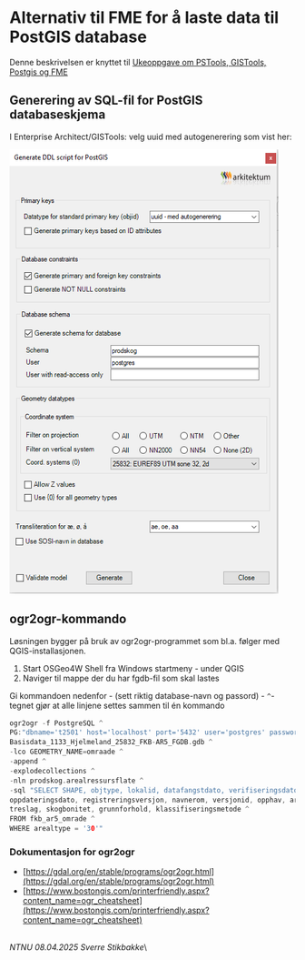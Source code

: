 # Alternativ til FME for å laste data til PostGIS database


Denne beskrivelsen er knyttet til [Ukeoppgave om PSTools, GISTools, Postgis og FME](ukeoppgave-PsTools-GISTools-PostGIS-FME.md)


## Generering av SQL-fil for PostGIS databaseskjema

I Enterprise Architect/GISTools: velg uuid med autogenerering som vist her: 

![GISTools](img/uml_postgis_ogr2ogr.png)


## ogr2ogr-kommando

Løsningen bygger på bruk av ogr2ogr-programmet som bl.a. følger med QGIS-installasjonen.

1. Start OSGeo4W Shell fra Windows startmeny - under QGIS
2. Naviger til mappe der du har fgdb-fil som skal lastes

Gi kommandoen nedenfor - (sett riktig database-navn og passord) - `^`-tegnet gjør at alle linjene settes sammen til én kommando

```c
ogr2ogr -f PostgreSQL ^
PG:"dbname='t2501' host='localhost' port='5432' user='postgres' password='gulogulo'" ^
Basisdata_1133_Hjelmeland_25832_FKB-AR5_FGDB.gdb ^
-lco GEOMETRY_NAME=omraade ^
-append ^
-explodecollections ^
-nln prodskog.arealressursflate ^
-sql "SELECT SHAPE, objtype, lokalid, datafangstdato, verifiseringsdato, ^
oppdateringsdato, registreringsversjon, navnerom, versjonid, opphav, arealtype, ^
treslag, skogbonitet, grunnforhold, klassifiseringsmetode ^
FROM fkb_ar5_omrade ^
WHERE arealtype = '30'"
```

### Dokumentasjon for ogr2ogr

- [https://gdal.org/en/stable/programs/ogr2ogr.html](https://gdal.org/en/stable/programs/ogr2ogr.html)
- [https://www.bostongis.com/printerfriendly.aspx?content_name=ogr_cheatsheet](https://www.bostongis.com/printerfriendly.aspx?content_name=ogr_cheatsheet)

\
_NTNU 08.04.2025 Sverre Stikbakke_\


